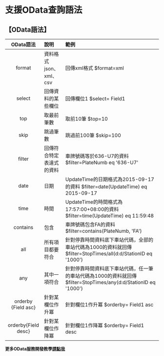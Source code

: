 # 支援OData查詢語法

## 【OData語法】

| OData語法 | 說明 | 範例 |
| :---: | :--- | :--- |
|format | 資料格式json、xml、csv | 回傳xml格式 $format=xml  |
|select | 回傳資料的某些欄位 | 回傳欄位1 $select= Field1  |
|top | 取最前筆數 | 取前10筆  $top=10  |
|skip | 跳過筆數 | 跳過前100筆  $skip=100  |
|filter | 回傳符合特定表達式的資料 | 車牌號碼等於636-U7的資料 $filter=PlateNumb eq '636-U7'  |
|date | 日期 | UpdateTime的日期格式為2015-09-17的資料 $filter=date\(UpdateTime\) eq 2015-09-17  |
|time | 時間 | UpdateTime的時間格式為17:57:00+08:00的資料 $filter=time\(UpdateTime\) eq 11:59:48  |
|contains | 包含 | 車牌號碼包含FA的資料 $filter=contains\(PlateNumb, 'FA'\)  |
|all | 所有項目都要符合 | 針對停靠時間資料底下車站代碼，全部的車站代碼為1000的資料就回傳   $filter=StopTimes/all\(d:d/StationID eq '1000'\)  |
|any | 其中一項符合 | 針對停靠時間資料底下車站代碼，任一筆的車站代碼為1000的資料就回傳  $filter=StopTimes/any\(d:d/StationID eq '1000'\)  |
|orderby {Field asc} | 針對某欄位作升冪 | 針對欄位1作升冪 $orderby= Field1 asc  |
|orderby{Field desc} | 針對某欄位作降冪 | 針對欄位1作降冪 $orderby= Field1 desc  |

**更多OData服務開發教學**[**請點我**](http://ptx.transportdata.tw/ptx/Download/公共運輸整合資訊平台資料服務開發實作.pdf)

